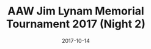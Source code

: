 ---
title: AAW Jim Lynam Memorial Tournament 2017 (Night 2)

location: Berwyn Eagles Club, Berwyn, IL
date: 2017-10-14
cagematch: https://www.cagematch.net/?id=1&nr=171050
---